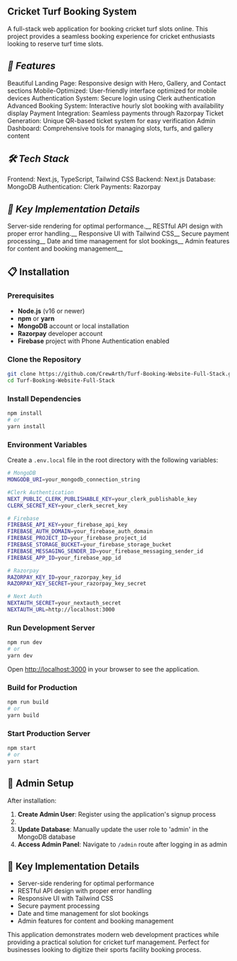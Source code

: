 ## Cricket Turf Booking System
A full-stack web application for booking cricket turf slots online. This project provides a seamless booking experience for cricket enthusiasts looking to reserve turf time slots.

## _🏏 Features_
Beautiful Landing Page: Responsive design with Hero, Gallery, and Contact sections
Mobile-Optimized: User-friendly interface optimized for mobile devices
Authentication System: Secure login using Clerk authentication
Advanced Booking System: Interactive hourly slot booking with availability display
Payment Integration: Seamless payments through Razorpay
Ticket Generation: Unique QR-based ticket system for easy verification
Admin Dashboard: Comprehensive tools for managing slots, turfs, and gallery content

## _🛠️ Tech Stack_
Frontend: Next.js, TypeScript, Tailwind CSS
Backend: Next.js
Database: MongoDB
Authentication: Clerk
Payments: Razorpay

## _📱 Key Implementation Details_
Server-side rendering for optimal performance.__
RESTful API design with proper error handling.__
Responsive UI with Tailwind CSS__
Secure payment processing__
Date and time management for slot bookings__
Admin features for content and booking management__

## 📋 Installation
### Prerequisites
- **Node.js** (v16 or newer)
- **npm** or **yarn**
- **MongoDB** account or local installation
- **Razorpay** developer account
- **Firebase** project with Phone Authentication enabled

### Clone the Repository

```bash
git clone https://github.com/CrewArth/Turf-Booking-Website-Full-Stack.git
cd Turf-Booking-Website-Full-Stack
```

### Install Dependencies

```bash
npm install
# or
yarn install
```

### Environment Variables

Create a `.env.local` file in the root directory with the following variables:
```bash
# MongoDB
MONGODB_URI=your_mongodb_connection_string

#Clerk Authentication
NEXT_PUBLIC_CLERK_PUBLISHABLE_KEY=your_clerk_publishable_key
CLERK_SECRET_KEY=your_clerk_secret_key

# Firebase
FIREBASE_API_KEY=your_firebase_api_key
FIREBASE_AUTH_DOMAIN=your_firebase_auth_domain
FIREBASE_PROJECT_ID=your_firebase_project_id
FIREBASE_STORAGE_BUCKET=your_firebase_storage_bucket
FIREBASE_MESSAGING_SENDER_ID=your_firebase_messaging_sender_id
FIREBASE_APP_ID=your_firebase_app_id

# Razorpay
RAZORPAY_KEY_ID=your_razorpay_key_id
RAZORPAY_KEY_SECRET=your_razorpay_key_secret

# Next Auth
NEXTAUTH_SECRET=your_nextauth_secret
NEXTAUTH_URL=http://localhost:3000
```

### Run Development Server

```bash
npm run dev
# or
yarn dev
```

Open [http://localhost:3000](http://localhost:3000) in your browser to see the application.

### Build for Production

```bash
npm run build
# or
yarn build
```

### Start Production Server

```bash
npm start
# or
yarn start
```

## 🔐 Admin Setup
After installation:
1. **Create Admin User**: Register using the application's signup process
2. 
2. **Update Database**: Manually update the user role to 'admin' in the MongoDB database
3. **Access Admin Panel**: Navigate to `/admin` route after logging in as admin

## 📱 Key Implementation Details
- Server-side rendering for optimal performance
- RESTful API design with proper error handling
- Responsive UI with Tailwind CSS
- Secure payment processing
- Date and time management for slot bookings
- Admin features for content and booking management

This application demonstrates modern web development practices while providing a practical solution for cricket turf management. Perfect for businesses looking to digitize their sports facility booking process.
